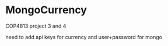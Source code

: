 # MongoCurrency
COP4813 project 3 and 4

need to add api keys for currency and user+password for mongo
